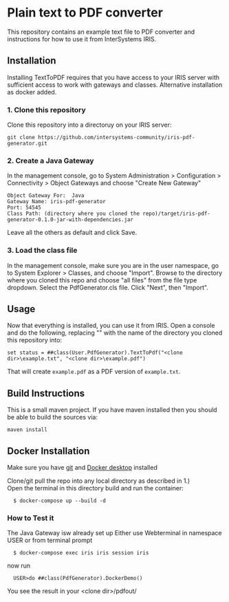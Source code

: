 # Plain text to PDF converter

This repository contains an example text file to PDF converter and instructions for how to use it from InterSystems IRIS.

## Installation

Installing TextToPDF requires that you have access to your IRIS server with sufficient access to work with gateways and classes.
Alternative installation as docker added.

### 1. Clone this repository

Clone this repository into a directoruy on your IRIS server:

```
git clone https://github.com/intersystems-community/iris-pdf-generator.git
```

### 2. Create a Java Gateway

In the management console, go to System Administration > Configuration > Connectivity > Object Gateways and choose "Create New Gateway"

```
Object Gateway For:  Java
Gateway Name: iris-pdf-generator
Port: 54545
Class Path: (directory where you cloned the repo)/target/iris-pdf-generator-0.1.0-jar-with-dependencies.jar
```

Leave all the others as default and click Save.

### 3. Load the class file

In the management console, make sure you are in the user namespace, go to System Explorer > Classes, and choose "Import".  Browse to the directory where you cloned this repo and choose "all files" from the file type dropdown.  Select the PdfGenerator.cls file.  Click "Next", then "Import".

## Usage

Now that everything is installed, you can use it from IRIS.  Open a console and do the following, replacing "<clone dir>" with the name of the directory you cloned this repository into:

```
set status = ##class(User.PdfGenerator).TextToPdf("<clone dir>\example.txt", "<clone dir>\example.pdf")
```

That will create `example.pdf` as a PDF version of `example.txt`.

## Build Instructions

This is a small maven project.  If you have maven installed then you should be able to build the sources via:

```
maven install
```
  
## Docker Installation
Make sure you have [git](https://git-scm.com/book/en/v2/Getting-Started-Installing-Git) and [Docker desktop](https://www.docker.com/products/docker-desktop) installed   
  
Clone/git pull the repo into any local directory as described in 1.)     
Open the terminal in this directory build and run the container:    
~~~
  $ docker-compose up --build -d 
~~~
### How to Test it
The Java Gateway isw already set up 
Either use Webterminal in namespace USER or from terminal prompt 
~~~
  $ docker-compose exec iris iris session iris
~~~
now run 
~~~
  USER>do ##class(PdfGenerator).DockerDemo()
~~~
You see the result in your \<clone dir\>/pdfout/
  
  
